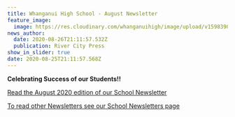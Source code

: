```yaml
---
title: Whanganui High School - August Newsletter
feature_image:
  image: https://res.cloudinary.com/whanganuihigh/image/upload/v1598390066/News/WHS_header_with_August_2020._snip.jpg
news_author:
  date: 2020-08-26T21:11:57.532Z
  publication: River City Press
show_in_slider: true
date: 2020-08-25T21:11:57.568Z
---
```

**Celebrating Success of our Students!!**


[Read the August 2020 edition of our School Newsletter](https://res.cloudinary.com/whanganuihigh/image/upload/v1598308631/newsletters/AUGUST_2020_rivercity_press_website.pdf)

[To read other Newsletters see our School Newsletters page](https://www.whanganuihigh.school.nz/news-and-events/school-newsletters/)